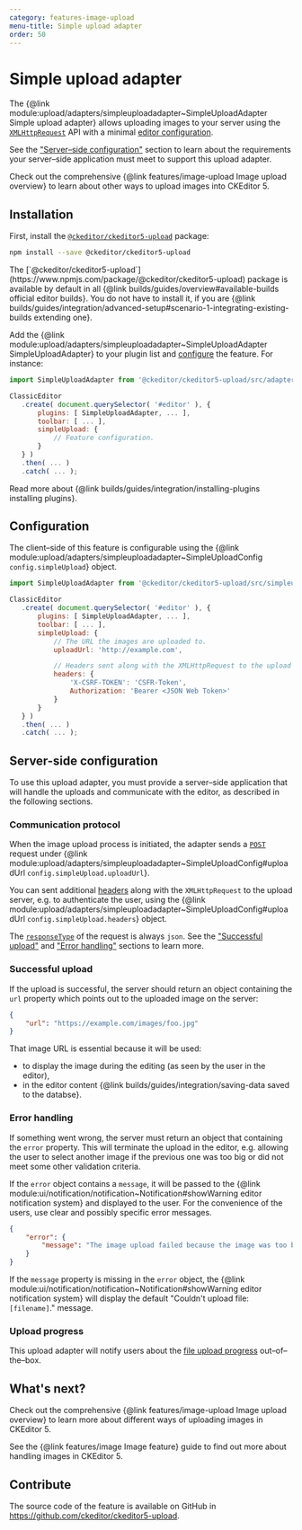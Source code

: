 ```yaml
---
category: features-image-upload
menu-title: Simple upload adapter
order: 50
---
```


# Simple upload adapter

The {@link module:upload/adapters/simpleuploadadapter~SimpleUploadAdapter Simple upload adapter} allows uploading images to your server using the [`XMLHttpRequest`](https://developer.mozilla.org/en-US/docs/Web/API/XMLHttpRequest) API with a minimal [editor configuration](#configuration).

See the ["Server–side configuration"](#server-side-configuration) section to learn about the requirements your server–side application must meet to support this upload adapter.

<info-box>
	Check out the comprehensive {@link features/image-upload Image upload overview} to learn about other ways to upload images into CKEditor 5.
</info-box>

## Installation

First, install the [`@ckeditor/ckeditor5-upload`](https://www.npmjs.com/package/@ckeditor/ckeditor5-upload) package:

 ```bash
npm install --save @ckeditor/ckeditor5-upload
```

<info-box info>
	The [`@ckeditor/ckeditor5-upload`](https://www.npmjs.com/package/@ckeditor/ckeditor5-upload) package is available by default in all {@link builds/guides/overview#available-builds official editor builds}. You do not have to install it, if you are {@link builds/guides/integration/advanced-setup#scenario-1-integrating-existing-builds extending one}.
</info-box>

Add the {@link module:upload/adapters/simpleuploadadapter~SimpleUploadAdapter SimpleUploadAdapter} to your plugin list and [configure](#configuration) the feature. For instance:

 ```js
import SimpleUploadAdapter from '@ckeditor/ckeditor5-upload/src/adapters/simpleuploadadapter';

ClassicEditor
	.create( document.querySelector( '#editor' ), {
		plugins: [ SimpleUploadAdapter, ... ],
		toolbar: [ ... ],
		simpleUpload: {
			// Feature configuration.
		}
	} )
	.then( ... )
	.catch( ... );
```

<info-box info>
	Read more about {@link builds/guides/integration/installing-plugins installing plugins}.
</info-box>

## Configuration

The client–side of this feature is configurable using the {@link module:upload/adapters/simpleuploadadapter~SimpleUploadConfig `config.simpleUpload`} object.

 ```js
import SimpleUploadAdapter from '@ckeditor/ckeditor5-upload/src/simpleuploadadapter';

ClassicEditor
	.create( document.querySelector( '#editor' ), {
		plugins: [ SimpleUploadAdapter, ... ],
		toolbar: [ ... ],
		simpleUpload: {
			// The URL the images are uploaded to.
			uploadUrl: 'http://example.com',

			// Headers sent along with the XMLHttpRequest to the upload server.
			headers: {
				'X-CSRF-TOKEN': 'CSFR-Token',
				Authorization: 'Bearer <JSON Web Token>'
			}
		}
	} )
	.then( ... )
	.catch( ... );
```

## Server-side configuration

To use this upload adapter, you must provide a server–side application that will handle the uploads and communicate with the editor, as described in the following sections.

### Communication protocol

When the image upload process is initiated, the adapter sends a [`POST`](https://developer.mozilla.org/en-US/docs/Web/HTTP/Methods/POST) request under {@link module:upload/adapters/simpleuploadadapter~SimpleUploadConfig#uploadUrl `config.simpleUpload.uploadUrl`}.

You can sent additional [headers](https://developer.mozilla.org/en-US/docs/Web/HTTP/Headers) along with the `XMLHttpRequest` to the upload server, e.g. to authenticate the user, using the {@link module:upload/adapters/simpleuploadadapter~SimpleUploadConfig#uploadUrl `config.simpleUpload.headers`} object.

The [`responseType`](https://developer.mozilla.org/en-US/docs/Web/API/XMLHttpRequest/responseType) of the request is always `json`. See the ["Successful upload"](#successful-upload) and ["Error handling"](#error-handling) sections to learn more.

### Successful upload

If the upload is successful, the server should return an object containing the `url` property which points out to the uploaded image on the server:

```json
{
	"url": "https://example.com/images/foo.jpg"
}
```

That image URL is essential because it will be used:

* to display the image during the editing (as seen by the user in the editor),
* in the editor content {@link builds/guides/integration/saving-data saved to the databse}.

### Error handling

If something went wrong, the server must return an object that containing the `error` property. This will terminate the upload in the editor, e.g. allowing the user to select another image if the previous one was too big or did not meet some other validation criteria.

If the `error` object contains a `message`, it will be passed to the {@link module:ui/notification/notification~Notification#showWarning editor notification system} and displayed to the user. For the convenience of the users, use clear and possibly specific error messages.

```json
{
	"error": {
		"message": "The image upload failed because the image was too big (max 1.5MB)."
	}
}
```

If the `message` property is missing in the `error` object, the {@link module:ui/notification/notification~Notification#showWarning editor notification system} will display the default "Couldn't upload file: `[filename]`." message.

### Upload progress

This upload adapter will notify users about the [file upload progress](https://developer.mozilla.org/en-US/docs/Web/API/XMLHttpRequest/progress_event) out–of–the–box.

## What's next?

Check out the comprehensive {@link features/image-upload Image upload overview} to learn more about different ways of uploading images in CKEditor 5.

See the {@link features/image Image feature} guide to find out more about handling images in CKEditor 5.

## Contribute

The source code of the feature is available on GitHub in https://github.com/ckeditor/ckeditor5-upload.
